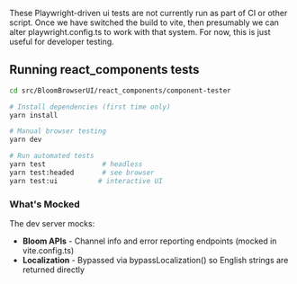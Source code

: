 These Playwright-driven ui tests are not currently run as part of CI or other script. Once we have switched the build to vite, then
presumably we can alter playwright.config.ts to work with that system. For now, this is just useful for developer
testing.

## Running react_components tests

```bash
cd src/BloomBrowserUI/react_components/component-tester

# Install dependencies (first time only)
yarn install

# Manual browser testing
yarn dev

# Run automated tests
yarn test              # headless
yarn test:headed       # see browser
yarn test:ui          # interactive UI
```

### What's Mocked

The dev server mocks:
- **Bloom APIs** - Channel info and error reporting endpoints (mocked in vite.config.ts)
- **Localization** - Bypassed via bypassLocalization() so English strings are returned directly
